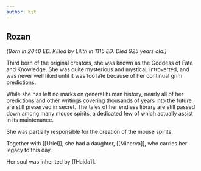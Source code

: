 ```yaml
---
author: Kit
---
```

## Rozan 

*(Born in 2040 ED. Killed by Lilith in 1115 ED. Died 925 years old.)*

Third born of the original creators, she was known as the Goddess of Fate and Knowledge. She was quite mysterious and mystical, introverted, and was never well liked until it was too late because of her continual grim predictions. 

While she has left no marks on general human history, nearly all of her predictions and other writings covering thousands of years into the future are still preserved in secret. The tales of her endless library are still passed down among many mouse spirits, a dedicated few of which actually assist in its maintenance. 

She was partially responsible for the creation of the mouse spirits. 

Together with [[Uriel]], she had a daughter, [[Minerva]], who carries her legacy to this day.

Her soul was inherited by [[Haida]].